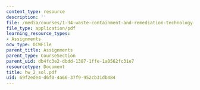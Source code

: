 ```yaml
---
content_type: resource
description: ''
file: /media/courses/1-34-waste-containment-and-remediation-technology-spring-2004/69f2ede4d6f04a6637f9952cb31db484_hw_2_sol.pdf
file_type: application/pdf
learning_resource_types:
- Assignments
ocw_type: OCWFile
parent_title: Assignments
parent_type: CourseSection
parent_uid: db4fc3e2-dbdd-1387-1ffe-1a0562fc31e7
resourcetype: Document
title: hw_2_sol.pdf
uid: 69f2ede4-d6f0-4a66-37f9-952cb31db484
---
```

